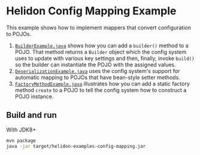 # Helidon Config Mapping Example

This example shows how to implement mappers that convert configuration
to POJOs.

1. [`BuilderExample.java`](./src/main/java/io/helidon/config/examples/mapping/BuilderExample.java)
shows how you can add a `builder()` method to a POJO. That method returns a `Builder` 
object which the config system uses to update with various key settings and then,
finally, invoke `build()` so the builder can instantiate the POJO with the
assigned values.
2. [`DeserializationExample.java`](./src/main/java/io/helidon/config/examples/mapping/DeserializationExample.java)
uses the config system's support for automatic mapping to POJOs that have bean-style
setter methods.
3. [`FactoryMethodExample.java`](./src/main/java/io/helidon/config/examples/mapping/FactoryMethodExample.java)
illustrates how you can add a static factory method `create` to a POJO to tell the config
system how to construct a POJO instance.

## Build and run

With JDK8+
```bash
mvn package
java -jar target/helidon-examples-config-mapping.jar
```